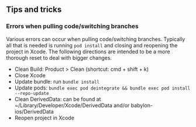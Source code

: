 ## Tips and tricks

### Errors when pulling code/switching branches
Various errors can occur when pulling code/switching branches. Typically all that is needed is running `pod install` and closing and reopening the project in Xcode. The following directions are intended to be a more thorough reset to deal with bigger changes.

- Clean Build: Product > Clean (shortcut: cmd + shift + k)
- Close Xcode
- Update bundle: run `bundle install`
- Update pods: `bundle exec pod deintegrate && bundle exec pod install --repo-update`
- Clean DerivedData: can be found at ~/Library/Developer/Xcode/DerivedData and/or babylon-ios/DerivedData
- Reopen project in Xcode
